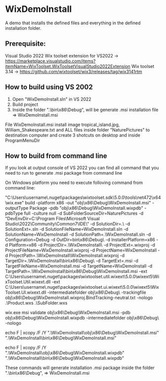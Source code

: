 # WixDemoInstall

A demo that installs the defined files and everything in the defined installation folder.

## Prerequisite:

Visual Studio 2022
Wix toolset extension for VS2022 -> https://marketplace.visualstudio.com/items?itemName=WixToolset.WixToolsetVisualStudio2022Extension
Wix toolset 3.14 -> https://github.com/wixtoolset/wix3/releases/tag/wix3141rtm

## How to build using VS 2002

1. Open "WixDemoInstall.sln" in VS 2022
2. Build project
3. Inside the folder ".\bin\x86\Debug", will be generate .msi installation file => WixDemoInstall.msi

File WixDemoInstall.msi install image tropical_island.jpg, William_Shakespeare.txt and ALL files inside folder "NaturePictures" to destination computer and create 3 shotcuts on desktop and inside ProgramMenuDir

## How to build from command line

If you look at output console of VS 2022 you can find all command that you need to run to generate .msi package from command line

On Windows platform you need to execute folloving command from command line:

"C:\Users\username\\.nuget\packages\wixtoolset.sdk\5.0.0\tools\net472\x64\wix.exe" build -platform x86 -out "obj\x86\Debug\WixDemoInstall.msi" -outputType Package -pdb "obj\x86\Debug\WixDemoInstall.wixpdb" -pdbType full -culture null -d SubFolderSourceDir=NaturePictures -d "DevEnvDir=C:\Program Files\Microsoft Visual Studio\2022\Community\Common7\IDE\\" -d SolutionDir=.\ -d SolutionExt=.sln -d SolutionFileName=WixDemoInstall.sln -d SolutionName=WixDemoInstall -d SolutionPath=.\WixDemoInstall.sln -d Configuration=Debug -d OutDir=bin\x86\Debug\ -d InstallerPlatform=x86 -d Platform=x86 -d ProjectDir=.\WixDemoInstall\ -d ProjectExt=.wixproj -d ProjectFileName=WixDemoInstall.wixproj -d ProjectName=WixDemoInstall -d ProjectPath=.\WixDemoInstall\WixDemoInstall.wixproj -d TargetDir=.\WixDemoInstall\bin\x86\Debug\ -d TargetExt=.msi -d TargetFileName=WixDemoInstall.msi -d TargetName=WixDemoInstall -d TargetPath=.\WixDemoInstall\bin\x86\Debug\WixDemoInstall.msi -ext C:\Users\username\\.nuget\packages\wixtoolset.util.wixext\5.0.0\wixext5\WixToolset.Util.wixext.dll -ext C:\Users\username\\.nuget\packages\wixtoolset.ui.wixext\5.0.0\wixext5\WixToolset.UI.wixext.dll -intermediatefolder obj\x86\Debug\ -trackingfile obj\x86\Debug\WixDemoInstall.wixproj.BindTracking-neutral.txt -nologo .\Product.wxs .\SubFolder.wxs

wix.exe msi validate obj\x86\Debug\WixDemoInstall.msi -pdb obj\x86\Debug\WixDemoInstall.wixpdb -intermediatefolder obj\x86\Debug\ -nologo

echo F | xcopy /F /Y ".\WixDemoInstall\obj\x86\Debug\WixDemoInstall.msi" ".\WixDemoInstall\bin\x86\Debug\WixDemoInstall.msi"

echo F | xcopy /F /Y ".\WixDemoInstall\obj\x86\Debug\WixDemoInstall.wixpdb" ".\WixDemoInstall\bin\x86\Debug\WixDemoInstall.wixpdb"

These commands will generate installation .msi package inside the folder ".\bin\x86\Debug",  => WixDemoInstall.msi
